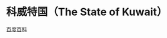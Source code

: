 # 科威特国（The State of Kuwait）

[百度百科](https://baike.baidu.com/item/%E7%A7%91%E5%A8%81%E7%89%B9/130417)